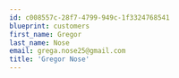 ```yaml
---
id: c008557c-28f7-4799-949c-1f3324768541
blueprint: customers
first_name: Gregor
last_name: Nose
email: grega.nose25@gmail.com
title: 'Gregor Nose'
---
```

